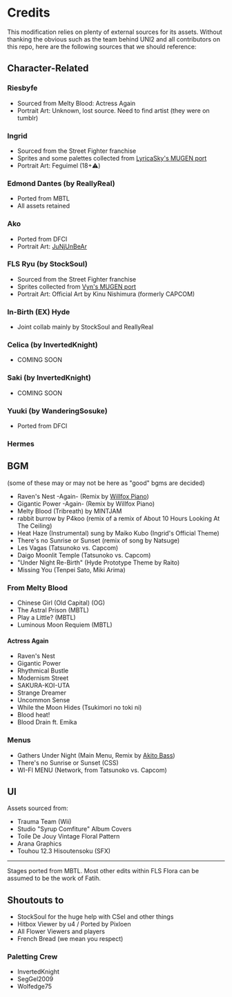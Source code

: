 # Credits

This modification relies on plenty of external sources for its assets. Without thanking the obvious such as the team behind UNI2 and all contributors on this repo, here are the following sources that we should reference:

## Character-Related

### Riesbyfe

- Sourced from Melty Blood: Actress Again
- Portrait Art: Unknown, lost source. Need to find artist (they were on tumblr)

### Ingrid

- Sourced from the Street Fighter franchise
- Sprites and some palettes collected from [LyricaSky's MUGEN port](https://lyricasky.neocities.org/)
- Portrait Art: Feguimel (18+⚠️)

### Edmond Dantes (by ReallyReal)

- Ported from MBTL
- All assets retained

### Ako

- Ported from DFCI
- Portrait Art: [JuNjUnBeAr](https://www.pixiv.net/en/artworks/56407234)

### FLS Ryu (by StockSoul)

- Sourced from the Street Fighter franchise
- Sprites collected from [Vyn's MUGEN port](https://mugenguild.com/forum/topics/evil-ryu-updated-31102020-175984.0.html)
- Portrait Art: Official Art by Kinu Nishimura (formerly CAPCOM)

### In-Birth (EX) Hyde

- Joint collab mainly by StockSoul and ReallyReal

### Celica (by InvertedKnight)

- COMING SOON

### Saki (by InvertedKnight)

- COMING SOON

### Yuuki (by WanderingSosuke)

- Ported from DFCI

### Hermes

## BGM

(some of these may or may not be here as "good" bgms are decided)

- Raven's Nest -Again- (Remix by [Willfox Piano](https://www.youtube.com/watch?v=7PqcLIn7kAY))
- Gigantic Power -Again- (Remix by Willfox Piano)
- Melty Blood (Tribreath) by MINTJAM
- rabbit burrow by P4koo (remix of a remix of About 10 Hours Looking At The Ceiling)
- Heat Haze (Instrumental) sung by Maiko Kubo (Ingrid's Official Theme)
- There's no Sunrise or Sunset (remix of song by Natsuge)
- Les Vagas (Tatsunoko vs. Capcom)
- Daigo Moonlit Temple (Tatsunoko vs. Capcom)
- "Under Night Re-Birth" (Hyde Prototype Theme by Raito)
- Missing You (Tenpei Sato, Miki Arima)

### From Melty Blood
- Chinese Girl (Old Capital) (OG)
- The Astral Prison (MBTL)
- Play a Little? (MBTL)
- Luminous Moon Requiem (MBTL)
#### Actress Again
- Raven's Nest
- Gigantic Power
- Rhythmical Bustle
- Modernism Street
- SAKURA-KOI-UTA
- Strange Dreamer
- Uncommon Sense
- While the Moon Hides (Tsukimori no toki ni)
- Blood heat!
- Blood Drain ft. Emika

### Menus

- Gathers Under Night (Main Menu, Remix by [Akito Bass](https://soundcloud.com/akitolovesmusic2/under-night-in-birth-gathers-under-night-chill-remix))
- There's no Sunrise or Sunset (CSS)
- WI-FI MENU (Network, from Tatsunoko vs. Capcom)

## UI

Assets sourced from:

- Trauma Team (Wii)
- Studio "Syrup Comfiture" Album Covers
- Toile De Jouy Vintage Floral Pattern
- Arana Graphics
- Touhou 12.3 Hisoutensoku (SFX)

<hr>

Stages ported from MBTL.
Most other edits within FLS Flora can be assumed to be the work of Fatih.

## Shoutouts to

- StockSoul for the huge help with CSel and other things
- Hitbox Viewer by u4 / Ported by Pixloen
- All Flower Viewers and players
- French Bread (we mean you respect)

### Paletting Crew

- InvertedKnight
- SegGel2009
- Wolfedge75
